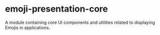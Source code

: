 # emoji-presentation-core

A module containing core UI components and utilities related to displaying Emojis in applications.

